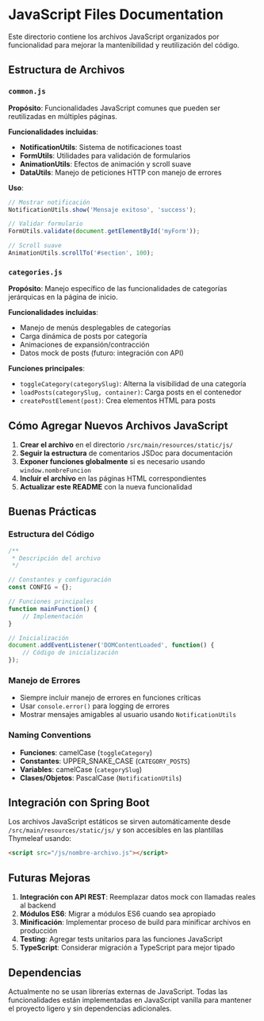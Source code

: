 # JavaScript Files Documentation

Este directorio contiene los archivos JavaScript organizados por funcionalidad para mejorar la mantenibilidad y reutilización del código.

## Estructura de Archivos

### `common.js`
**Propósito**: Funcionalidades JavaScript comunes que pueden ser reutilizadas en múltiples páginas.

**Funcionalidades incluidas**:
- **NotificationUtils**: Sistema de notificaciones toast
- **FormUtils**: Utilidades para validación de formularios
- **AnimationUtils**: Efectos de animación y scroll suave
- **DataUtils**: Manejo de peticiones HTTP con manejo de errores

**Uso**:
```javascript
// Mostrar notificación
NotificationUtils.show('Mensaje exitoso', 'success');

// Validar formulario
FormUtils.validate(document.getElementById('myForm'));

// Scroll suave
AnimationUtils.scrollTo('#section', 100);
```

### `categories.js`
**Propósito**: Manejo específico de las funcionalidades de categorías jerárquicas en la página de inicio.

**Funcionalidades incluidas**:
- Manejo de menús desplegables de categorías
- Carga dinámica de posts por categoría
- Animaciones de expansión/contracción
- Datos mock de posts (futuro: integración con API)

**Funciones principales**:
- `toggleCategory(categorySlug)`: Alterna la visibilidad de una categoría
- `loadPosts(categorySlug, container)`: Carga posts en el contenedor
- `createPostElement(post)`: Crea elementos HTML para posts

## Cómo Agregar Nuevos Archivos JavaScript

1. **Crear el archivo** en el directorio `/src/main/resources/static/js/`
2. **Seguir la estructura** de comentarios JSDoc para documentación
3. **Exponer funciones globalmente** si es necesario usando `window.nombreFuncion`
4. **Incluir el archivo** en las páginas HTML correspondientes
5. **Actualizar este README** con la nueva funcionalidad

## Buenas Prácticas

### Estructura del Código
```javascript
/**
 * Descripción del archivo
 */

// Constantes y configuración
const CONFIG = {};

// Funciones principales
function mainFunction() {
    // Implementación
}

// Inicialización
document.addEventListener('DOMContentLoaded', function() {
    // Código de inicialización
});
```

### Manejo de Errores
- Siempre incluir manejo de errores en funciones críticas
- Usar `console.error()` para logging de errores
- Mostrar mensajes amigables al usuario usando `NotificationUtils`

### Naming Conventions
- **Funciones**: camelCase (`toggleCategory`)
- **Constantes**: UPPER_SNAKE_CASE (`CATEGORY_POSTS`)
- **Variables**: camelCase (`categorySlug`)
- **Clases/Objetos**: PascalCase (`NotificationUtils`)

## Integración con Spring Boot

Los archivos JavaScript estáticos se sirven automáticamente desde `/src/main/resources/static/js/` y son accesibles en las plantillas Thymeleaf usando:

```html
<script src="/js/nombre-archivo.js"></script>
```

## Futuras Mejoras

1. **Integración con API REST**: Reemplazar datos mock con llamadas reales al backend
2. **Módulos ES6**: Migrar a módulos ES6 cuando sea apropiado
3. **Minificación**: Implementar proceso de build para minificar archivos en producción
4. **Testing**: Agregar tests unitarios para las funciones JavaScript
5. **TypeScript**: Considerar migración a TypeScript para mejor tipado

## Dependencias

Actualmente no se usan librerías externas de JavaScript. Todas las funcionalidades están implementadas en JavaScript vanilla para mantener el proyecto ligero y sin dependencias adicionales.
